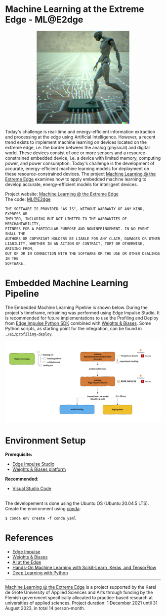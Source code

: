 # Machine Learning at the Extreme Edge - ML@E2dge

<p align="center">
  <img src="/img/mlate2dge.png" alt="MLatE2dge, This image was created with the assistance of DALL·E 2." width="300"/>
</p>

Today's challenge is real-time and energy-efficient information extraction and processing at the edge using Artificial Intelligence. However, a recent trend exists to implement machine learning on devices located on the extreme edge, i.e. the border between the analog (physical) and digital world. These devices consist of one or more sensors and a resource-constrained embedded device, i.e. a device with limited memory, computing power, and power consumption. Today's challenge is the development of accurate, energy-efficient machine learning models for deployment on these resource-constrained devices. The project [Machine Learning @ the Extreme Edge](https://mlate2dge.github.io/) examines how to apply embedded machine learning to develop accurate, energy-efficient models for intelligent devices.

Project website: [Machine Learning @ the Extreme Edge](https://mlate2dge.github.io/)<br>
The code: [ML@E2dge](https://github.com/MLatE2dge/mlate2dge)<br>

```
THE SOFTWARE IS PROVIDED "AS IS", WITHOUT WARRANTY OF ANY KIND, EXPRESS OR
IMPLIED, INCLUDING BUT NOT LIMITED TO THE WARRANTIES OF MERCHANTABILITY,
FITNESS FOR A PARTICULAR PURPOSE AND NONINFRINGEMENT. IN NO EVENT SHALL THE
AUTHORS OR COPYRIGHT HOLDERS BE LIABLE FOR ANY CLAIM, DAMAGES OR OTHER
LIABILITY, WHETHER IN AN ACTION OF CONTRACT, TORT OR OTHERWISE, ARISING FROM,
OUT OF OR IN CONNECTION WITH THE SOFTWARE OR THE USE OR OTHER DEALINGS IN THE
SOFTWARE.
```


# Embedded Machine Learning Pipeline

The Embedded Machine Learning Pipeline is shown below. During the project's timeframe, retraining was performed using Edge Impulse Studio. It is recommended for future implementations to use the Profiling and Deploy from [Edge Impulse Python SDK](https://docs.edgeimpulse.com/docs/tools/overview) combined with [Weights & Biases](https://docs.edgeimpulse.com/docs/integrations/weights-and-biases). Some Python scripts, as starting point for the integration, can be found in [`./ei/profiling-deploy`](https://github.com/MLatE2dge/mlate2dge/tree/main/ei/profiling-deploy).

<p align="center">
  <img src="/img/pipeline.png" alt="Pipeline"/>
</p>

# Environment Setup

**Prerequisite:** 
- [Edge Impulse Studio](https://edgeimpulse.com/)
- [Weights & Biases platform](https://wandb.ai/)

**Recommended:**
- [Visual Studio Code](https://code.visualstudio.com/)

<br>The developement is done using the Ubuntu OS (Ubuntu 20.04.5 LTS). Create the environment using [conda](https://docs.conda.io/en/latest/miniconda.html): 

```
$ conda env create -f conda.yaml
```

# References
- [Edge Impulse](https://edgeimpulse.com/)
- [Weights & Biases](https://wandb.ai/)
- [AI at the Edge](https://www.oreilly.com/library/view/ai-at-the/9781098120191/)
- [Hands-On Machine Learning with Scikit-Learn, Keras, and TensorFlow](https://www.oreilly.com/library/view/hands-on-machine-learning/9781098125967/)
- [Deep Learning with Python](https://www.manning.com/books/deep-learning-with-python-second-edition)


---
[Machine Learning @ the Extreme Edge](https://mlate2dge.github.io/) is a project supported by the Karel de Grote University of Applied Sciences and Arts through funding by the Flemish government specifically allocated to practice-based research at universities of applied sciences. Project duration: 1 December 2021 until 31 August 2023, in total 14 person-month.